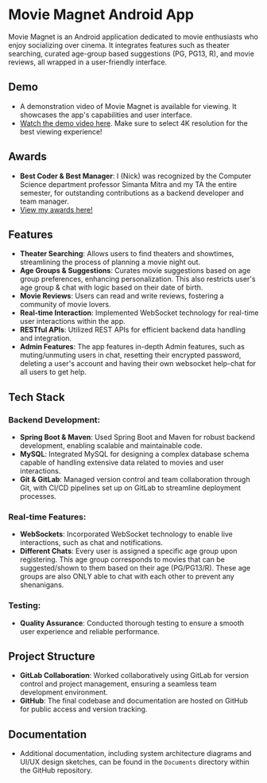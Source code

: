 # Movie Magnet Android App

Movie Magnet is an Android application dedicated to movie enthusiasts who enjoy socializing over cinema. It integrates features such as theater searching, curated age-group based suggestions (PG, PG13, R), and movie reviews, all wrapped in a user-friendly interface.

## Demo

- A demonstration video of Movie Magnet is available for viewing. It showcases the app's capabilities and user interface.
- [Watch the demo video here](https://www.youtube.com/watch?v=UgWozo1h0V0). Make sure to select 4K resolution for the best viewing experience!

## Awards

- **Best Coder & Best Manager**: I (Nick) was recognized by the Computer Science department professor Simanta Mitra and my TA the entire semester, for outstanding contributions as a backend developer and team manager.
- [View my awards here!](https://drive.google.com/file/d/102cRfdgZHHX7RKtiBY2ifmtN_wIMyMYG/view)


## Features

- **Theater Searching**: Allows users to find theaters and showtimes, streamlining the process of planning a movie night out.
- **Age Groups & Suggestions**: Curates movie suggestions based on age group preferences, enhancing personalization. This also restricts user's age group & chat with logic based on their date of birth.
- **Movie Reviews**: Users can read and write reviews, fostering a community of movie lovers.
- **Real-time Interaction**: Implemented WebSocket technology for real-time user interactions within the app.
- **RESTful APIs**: Utilized REST APIs for efficient backend data handling and integration.
- **Admin Features**: The app features in-depth Admin features, such as muting/unmuting users in chat, resetting their encrypted password, deleting a user's account and having their own websocket help-chat for all users to get help. 

## Tech Stack

### Backend Development:

- **Spring Boot & Maven**: Used Spring Boot and Maven for robust backend development, enabling scalable and maintainable code.
- **MySQL**: Integrated MySQL for designing a complex database schema capable of handling extensive data related to movies and user interactions.
- **Git & GitLab**: Managed version control and team collaboration through Git, with CI/CD pipelines set up on GitLab to streamline deployment processes.

### Real-time Features:

- **WebSockets**: Incorporated WebSocket technology to enable live interactions, such as chat and notifications.
- **Different Chats**: Every user is assigned a specific age group upon registering. This age group corresponds to movies that can be suggested/shown to them based on their age (PG/PG13/R). These age groups are also ONLY able to chat with each other to prevent any shenanigans.

### Testing:

- **Quality Assurance**: Conducted thorough testing to ensure a smooth user experience and reliable performance.

## Project Structure

- **GitLab Collaboration**: Worked collaboratively using GitLab for version control and project management, ensuring a seamless team development environment.
- **GitHub**: The final codebase and documentation are hosted on GitHub for public access and version tracking.

## Documentation

- Additional documentation, including system architecture diagrams and UI/UX design sketches, can be found in the `Documents` directory within the GitHub repository.



